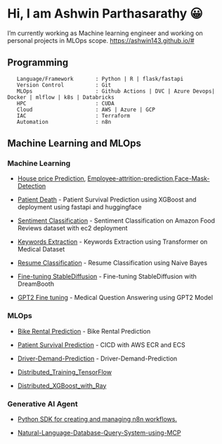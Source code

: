 # Hi, I am Ashwin Parthasarathy 😀
  I’m currently working as Machine learning engineer and working on personal projects in MLOps scope.
  https://ashwin143.github.io/#
  
## Programming ##

```
   Language/Framework       : Python | R | flask/fastapi
   Version Control          : Git
   MLOps                    : Github Actions | DVC | Azure Devops| Docker | mlflow | k8s | Databricks
   HPC                      : CUDA
   Cloud                    : AWS | Azure | GCP
   IAC                      : Terraform
   Automation               : n8n
```
  

## Machine Learning and MLOps ##

### Machine Learning #### 

 - [House price Prediction](https://github.com/Ashwin143/HOUSE-VALUE-PREDICTION ), [Employee-attrition-prediction](https://github.com/Ashwin143/Employee-attrition-prediction),[Face-Mask-Detection](https://github.com/Ashwin143/Face-Mask-Detection)
   
 - [Patient Death](https://github.com/Ashwin143/patient_death) - Patient Survival Prediction using XGBoost and deployment using fastapi and huggingface
   
 - [Sentiment Classification](https://github.com/Ashwin143/amazon_sentiment_classification)  - Sentiment Classification on Amazon Food Reviews dataset with ec2 deployment

 - [Keywords Extraction](https://github.com/Ashwin143/Keyword_Extraction)  - Keywords Extraction using Transformer on Medical Dataset
   
 - [Resume Classification](https://github.com/Ashwin143/Resume-Classification)  - Resume Classification using Naive Bayes
   
 - [Fine-tuning StableDiffusion](https://github.com/Ashwin143/Keyword_Extraction)   - Fine-tuning StableDiffusion with DreamBooth
   
 - [GPT2 Fine tuning](https://github.com/Ashwin143/Medical-Question-Answering-)  - Medical Question Answering using GPT2 Model

### MLOps ####
   
 - [Bike Rental Prediction]()   - Bike Rental Prediction
   
 - [Patient Survival Prediction]()  - CICD with AWS ECR and ECS

 - [Driver-Demand-Prediction](https://github.com/Ashwin143/Driver-Demand-Prediction) - Driver-Demand-Prediction
 - [Distributed_Training_TensorFlow]()
   
 - [Distributed_XGBoost_with_Ray]()

### Generative AI Agent ###

 - [Python SDK for creating and managing n8n workflows.](https://github.com/aemal/n8n-python-sdk)
   
 - [Natural-Language-Database-Query-System-using-MCP](https://github.com/Ashwin143/Natural-Language-Database-Query-System-using-MCP)


